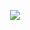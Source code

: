 <p align="center">
    <img src="https://github.com/brudnak/brudnak/blob/main/andrewbrudnak.png" />
</p>